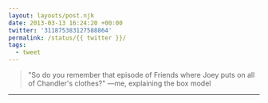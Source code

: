 ```yaml
---
layout: layouts/post.njk
date: 2013-03-13 16:24:20 +00:00
twitter: '311875383127588864'
permalink: /status/{{ twitter }}/
tags: 
  - tweet
---
```


> "So do you remember that episode of Friends where Joey puts on all of Chandler's clothes?" —me, explaining the box model

---

